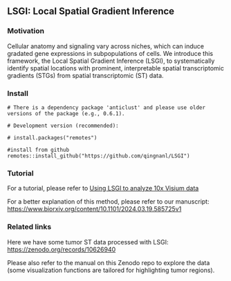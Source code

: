 ## LSGI: Local Spatial Gradient Inference

### Motivation
Cellular anatomy and signaling vary across niches, which can induce gradated gene expressions in subpopulations of cells. We introduce this framework, the Local Spatial Gradient Inference  (LSGI), to systematically identify spatial locations with prominent, interpretable spatial transcriptomic gradients (STGs) from spatial transcriptomic (ST) data.

### Install

```
# There is a dependency package 'anticlust' and please use older versions of the package (e.g., 0.6.1).

# Development version (recommended):

# install.packages("remotes")

#install from github
remotes::install_github("https://github.com/qingnanl/LSGI")
```

### Tutorial

For a tutorial, please refer to [Using LSGI to analyze 10x Visium data](http://htmlpreview.github.io/?https://github.com/qingnanl/LSGI/blob/master/vignette/LSGI-Tutorial.html)

For a better explanation of this method, please refer to our manuscript: https://www.biorxiv.org/content/10.1101/2024.03.19.585725v1

### Related links

Here we have some tumor ST data processed with LSGI: https://zenodo.org/records/10626940

Please also refer to the manual on this Zenodo repo to explore the data (some visualization functions are tailored for highlighting tumor regions).
